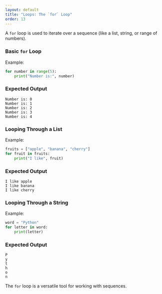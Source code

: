 ```yaml
---
layout: default
title: "Loops: The `for` Loop"
order: 13
---
```


A `for` loop is used to iterate over a sequence (like a list, string, or range of numbers).

### Basic `for` Loop

Example:

```python
for number in range(5):
    print("Number is:", number)
```

### Expected Output

```plaintext
Number is: 0
Number is: 1
Number is: 2
Number is: 3
Number is: 4
```

### Looping Through a List

Example:

```python
fruits = ["apple", "banana", "cherry"]
for fruit in fruits:
    print("I like", fruit)
```

### Expected Output

```plaintext
I like apple
I like banana
I like cherry
```

### Looping Through a String

Example:

```python
word = "Python"
for letter in word:
    print(letter)
```

### Expected Output

```plaintext
P
y
t
h
o
n
```

The `for` loop is a versatile tool for working with sequences.